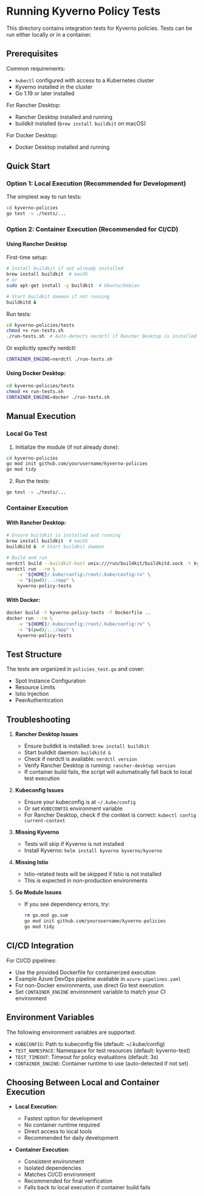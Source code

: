 # Running Kyverno Policy Tests

This directory contains integration tests for Kyverno policies. Tests can be run either locally or in a container.

## Prerequisites

Common requirements:
- `kubectl` configured with access to a Kubernetes cluster
- Kyverno installed in the cluster
- Go 1.19 or later installed

For Rancher Desktop:
- Rancher Desktop installed and running
- buildkit installed (`brew install buildkit` on macOS)

For Docker Desktop:
- Docker Desktop installed and running

## Quick Start

### Option 1: Local Execution (Recommended for Development)

The simplest way to run tests:
```bash
cd kyverno-policies
go test -v ./tests/...
```

### Option 2: Container Execution (Recommended for CI/CD)

#### Using Rancher Desktop

First-time setup:
```bash
# Install buildkit if not already installed
brew install buildkit  # macOS
# or
sudo apt-get install -y buildkit  # Ubuntu/Debian

# Start buildkit daemon if not running
buildkitd &
```

Run tests:
```bash
cd kyverno-policies/tests
chmod +x run-tests.sh
./run-tests.sh  # Auto-detects nerdctl if Rancher Desktop is installed
```

Or explicitly specify nerdctl:
```bash
CONTAINER_ENGINE=nerdctl ./run-tests.sh
```

#### Using Docker Desktop:
```bash
cd kyverno-policies/tests
chmod +x run-tests.sh
CONTAINER_ENGINE=docker ./run-tests.sh
```

## Manual Execution

### Local Go Test

1. Initialize the module (if not already done):
```bash
cd kyverno-policies
go mod init github.com/yourusername/kyverno-policies
go mod tidy
```

2. Run the tests:
```bash
go test -v ./tests/...
```

### Container Execution

#### With Rancher Desktop:
```bash
# Ensure buildkit is installed and running
brew install buildkit  # macOS
buildkitd &  # Start buildkit daemon

# Build and run
nerdctl build --buildkit-host unix:///run/buildkit/buildkitd.sock -t kyverno-policy-tests -f Dockerfile ..
nerdctl run --rm \
    -v "${HOME}/.kube/config:/root/.kube/config:ro" \
    -v "$(pwd)/..:/app" \
    kyverno-policy-tests
```

#### With Docker:
```bash
docker build -t kyverno-policy-tests -f Dockerfile ..
docker run --rm \
    -v "${HOME}/.kube/config:/root/.kube/config:ro" \
    -v "$(pwd)/..:/app" \
    kyverno-policy-tests
```

## Test Structure

The tests are organized in `policies_test.go` and cover:

- Spot Instance Configuration
- Resource Limits
- Istio Injection
- PeerAuthentication

## Troubleshooting

1. **Rancher Desktop Issues**
   - Ensure buildkit is installed: `brew install buildkit`
   - Start buildkit daemon: `buildkitd &`
   - Check if nerdctl is available: `nerdctl version`
   - Verify Rancher Desktop is running: `rancher-desktop version`
   - If container build fails, the script will automatically fall back to local test execution

2. **Kubeconfig Issues**
   - Ensure your kubeconfig is at `~/.kube/config`
   - Or set `KUBECONFIG` environment variable
   - For Rancher Desktop, check if the context is correct: `kubectl config current-context`

3. **Missing Kyverno**
   - Tests will skip if Kyverno is not installed
   - Install Kyverno: `helm install kyverno kyverno/kyverno`

4. **Missing Istio**
   - Istio-related tests will be skipped if Istio is not installed
   - This is expected in non-production environments

5. **Go Module Issues**
   - If you see dependency errors, try:
     ```bash
     rm go.mod go.sum
     go mod init github.com/yourusername/kyverno-policies
     go mod tidy
     ```

## CI/CD Integration

For CI/CD pipelines:
- Use the provided Dockerfile for containerized execution
- Example Azure DevOps pipeline available in `azure-pipelines.yaml`
- For non-Docker environments, use direct Go test execution
- Set `CONTAINER_ENGINE` environment variable to match your CI environment

## Environment Variables

The following environment variables are supported:

- `KUBECONFIG`: Path to kubeconfig file (default: ~/.kube/config)
- `TEST_NAMESPACE`: Namespace for test resources (default: kyverno-test)
- `TEST_TIMEOUT`: Timeout for policy evaluations (default: 3s)
- `CONTAINER_ENGINE`: Container runtime to use (auto-detected if not set)

## Choosing Between Local and Container Execution

- **Local Execution**:
  - Fastest option for development
  - No container runtime required
  - Direct access to local tools
  - Recommended for daily development

- **Container Execution**:
  - Consistent environment
  - Isolated dependencies
  - Matches CI/CD environment
  - Recommended for final verification
  - Falls back to local execution if container build fails 